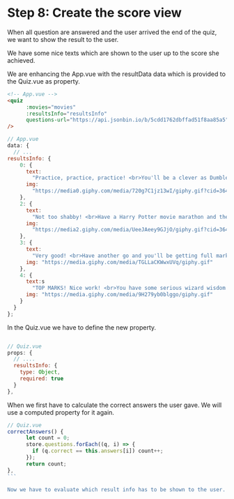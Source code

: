 # Step 8: Create the score view

When all question are answered and the user arrived the end of the quiz, we want to show the result to the user.

We have some nice texts which are shown to the user up to the score she achieved.

We are enhancing the App.vue with the resultData data which is provided to the Quiz.vue as property.

```html
<!-- App.vue -->
<quiz
      :movies="movies"
      :resultsInfo="resultsInfo"
      questions-url="https://api.jsonbin.io/b/5cdd1762dbffad51f8aa85a5"
/>
```

```javascript
// App.vue
data: {
  // ...
resultsInfo: {
    0: {
      text:
        "Practice, practice, practice! <br>You'll be a clever as Dumbledore in no time!",
      img:
        "https://media0.giphy.com/media/720g7C1jz13wI/giphy.gif?cid=3640f6095c869951776a4a7a5110b5dc"
    },
    2: {
      text:
        "Not too shabby! <br>Have a Harry Potter movie marathon and then try again!",
      img:
        "https://media2.giphy.com/media/UeeJAeey9GJjO/giphy.gif?cid=3640f6095c869e703631634241b759c1"
    },
    3: {
      text:
        "Very good! <br>Have another go and you'll be getting full marks!",
      img: "https://media.giphy.com/media/TGLLaCKWwxUVq/giphy.gif"
    },
    4: {
      text:s
        "TOP MARKS! Nice work! <br>You have some serious wizard wisdom!",
      img: "https://media.giphy.com/media/9H279yb0blggo/giphy.gif"
    }
  }
};
```

In the Quiz.vue we have to define the new property.

```javascript

// Quiz.vue
props: {
  // ....
  resultsInfo: {
    type: Object,
    required: true
  }
},
```

When we first have to calculate the correct answers the user gave. We will use a computed property for it again.

````javascript
// Quiz.vue
correctAnswers() {
      let count = 0;
      store.questions.forEach((q, i) => {
        if (q.correct == this.answers[i]) count++;
      });
      return count;
},
```

Now we have to evaluate which result info has to be shown to the user.
